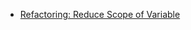 * [Refactoring: Reduce Scope of Variable](https://refactoring.com/catalog/reduceScopeOfVariable.html)
